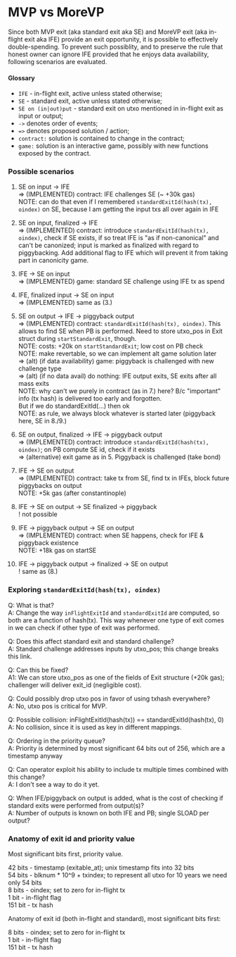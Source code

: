 MVP vs MoreVP
==

Since both MVP exit (aka standard exit aka SE) and MoreVP exit (aka in-flight exit aka IFE) provide an exit opportunity, it is possible to effectively double-spending. To prevent such possiblity, and to preserve the rule that honest owner can ignore IFE provided that he enjoys data availability, following scenarios are evaluated.

#### Glossary

* `IFE` - in-flight exit, active unless stated otherwise;
* `SE` - standard exit, active unless stated otherwise;
* `SE on (in|out)put` - standard exit on utxo mentioned in in-flight exit as input or output;
* `->` denotes order of events;
* `=>` denotes proposed solution / action;
* `contract:` solution is contained to change in the contract;
* `game:` solution is an interactive game, possibly with new functions exposed by the contract.

### Possible scenarios

1. SE on input -> IFE  
    => (IMPLEMENTED) contract: IFE challenges SE (~ +30k gas)  
    NOTE: can do that even if I remembered `standardExitId(hash(tx), oindex)` on SE, because I am getting the input txs all over again in IFE

2. SE on input, finalized -> IFE  
    => (IMPLEMENTED) contract: introduce `standardExitId(hash(tx), oindex)`, check if SE exists, if so treat IFE is "as if non-canonical" and can't be canonized; input is marked as finalized with regard to piggybacking. Add additional flag to IFE which will prevent it from taking part in canonicity game.

3. IFE -> SE on input  
    => (IMPLEMENTED) game: standard SE challenge using IFE tx as spend

4. IFE, finalized input -> SE on input  
    => (IMPLEMENTED) same as (3.)

5. SE on output -> IFE -> piggyback output  
    => (IMPLEMENTED) contract: `standardExitId(hash(tx), oindex)`. This allows to find SE when PB is performed. Need to store utxo_pos in Exit struct during `startStandardExit`, though.  
    NOTE: costs: +20k on `startStandardExit`; low cost on PB check  
    NOTE: make revertable, so we can implement alt game solution later  
    => (alt) (if data availability) game: piggyback is challenged with new challenge type  
    => (alt) (if no data avail) do nothing: IFE output exits, SE exits after all mass exits  
    NOTE: why can't we purely in contract (as in 7.) here? B/c "important" info (tx hash) is delivered too early and forgotten.  
    But if we do standardExitId(...) then ok  
    NOTE: as rule, we always block whatever is started later (piggyback here, SE in 8./9.)

6. SE on output, finalized -> IFE -> piggyback output  
    => (IMPLEMENTED) contract: introduce `standardExitId(hash(tx), oindex)`; on PB compute SE id, check if it exists  
    => (alternative) exit game as in 5. Piggyback is challenged (take bond)

7. IFE -> SE on output  
    => (IMPLEMENTED) contract: take tx from SE, find tx in IFEs, block future piggybacks on output  
    NOTE: +5k gas (after constantinople)

8. IFE -> SE on output -> SE finalized -> piggyback  
   ! not possible

9. IFE -> piggyback output -> SE on output  
    => (IMPLEMENTED) contract: when SE happens, check for IFE & piggyback existence  
    NOTE: +18k gas on startSE

10. IFE -> piggyback output -> finalized -> SE on output  
    ! same as (8.)

### Exploring `standardExitId(hash(tx), oindex)`
Q: What is that?  
A: Change the way `inFlightExitId` and `standardExitId` are computed, so both are a function of hash(tx).
This way whenever one type of exit comes in we can check if other type of exit was performed.

Q: Does this affect standard exit and standard challenge?  
A: Standard challenge addresses inputs by utxo_pos; this change breaks this link.  

Q: Can this be fixed?  
A1: We can store utxo_pos as one of the fields of Exit structure (+20k gas); challenger will deliver exit_id (negligible cost).  

Q: Could possibly drop utxo pos in favor of using txhash everywhere?  
A: No, utxo pos is critical for MVP.  

Q: Possible collision: inFlightExitId(hash(tx)) == standardExitId(hash(tx), 0)  
A: No collision, since it is used as key in different mappings.  

Q: Ordering in the priority queue?  
A: Priority is determined by most significant 64 bits out of 256, which are a timestamp anyway  

Q: Can operator exploit his ability to include tx multiple times combined with this change?  
A: I don't see a way to do it yet.  

Q: When IFE/piggyback on output is added, what is the cost of checking if standard exits were performed from output(s)?  
A: Number of outputs is known on both IFE and PB; single SLOAD per output?  

### Anatomy of exit id and priority value

Most significant bits first, priority value.

42 bits - timestamp (exitable_at); unix timestamp fits into 32 bits  
54 bits - blknum * 10^9 + txindex; to represent all utxo for 10 years we need only 54 bits  
8 bits - oindex; set to zero for in-flight tx  
1 bit - in-flight flag  
151 bit - tx hash

Anatomy of exit id (both in-flight and standard), most significant bits first:

8 bits - oindex; set to zero for in-flight tx  
1 bit - in-flight flag  
151 bit - tx hash
